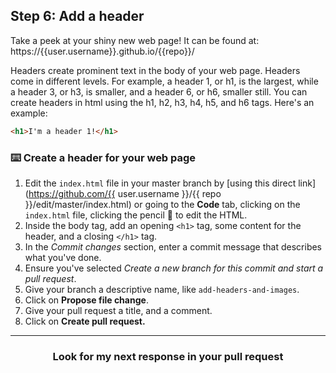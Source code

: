 ## Step 6: Add a header

Take a peek at your shiny new web page! It can be found at: https://{{user.username}}.github.io/{{repo}}/

Headers create prominent text in the body of your web page. Headers come in different levels. For example, a header 1, or h1, is the largest, while a header 3, or h3, is smaller, and a header 6, or h6, smaller still. You can create headers in html using the h1, h2, h3, h4, h5, and h6 tags. Here's an example:

```html
<h1>I'm a header 1!</h1>
```

### :keyboard: Create a header for your web page


1. Edit the `index.html` file in your master branch by [using this direct link](https://github.com/{{ user.username }}/{{ repo }}/edit/master/index.html) or going to the **Code** tab, clicking on the `index.html` file, clicking the pencil :pencil: to edit the HTML.
1. Inside the body tag, add an opening `<h1>` tag, some content for the header, and a closing `</h1>` tag. 
1. In the _Commit changes_ section, enter a commit message that describes what you've done.
1. Ensure you've selected _Create a new branch for this commit and start a pull request_.
1. Give your branch a descriptive name, like `add-headers-and-images`.
1. Click on **Propose file change**.
1. Give your pull request a title, and a comment.
1. Click on **Create pull request.**

<hr>
<h3 align="center">Look for my next response in your pull request</h3>
